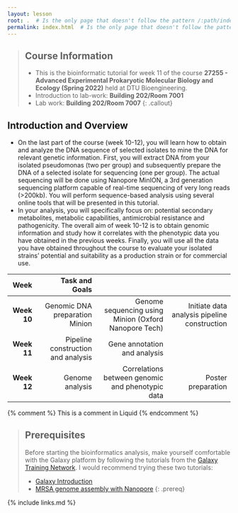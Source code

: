 ```yaml
---
layout: lesson
root: .  # Is the only page that doesn't follow the pattern /:path/index.html
permalink: index.html  # Is the only page that doesn't follow the pattern /:path/index.html
---
```

> ## Course Information
> - This is the bioinformatic tutorial for week 11 of the course **27255 - Advanced Experimental Prokaryotic Molecular Biology and Ecology (Spring 2022)** held at DTU Bioengineering.
> - Introduction to lab-work: **Building 202/Room 7001**
> - Lab work: **Building 202/Room 7007**
{: .callout}
## Introduction and Overview
- On the last part of the course (week 10-12), you will learn how to obtain and analyze the DNA sequence of selected isolates to mine the DNA for relevant genetic information. First, you will extract DNA from your isolated pseudomonas (two per group) and subsequently prepare the DNA of a selected isolate for sequencing (one per group). The actual sequencing will be done using Nanopore MinION, a 3rd generation sequencing platform capable of real-time sequencing of very long reads (>200kb). You will perform sequence-based analysis using several online tools that will be presented in this tutorial.
- In your analysis, you will specifically focus on: potential secondary metabolites, metabolic capabilities, antimicrobial resistance and pathogenicity.
The overall aim of week 10-12 is to obtain genomic information and study how it correlates with the phenotypic data you have obtained in the previous weeks. Finally, you will use all the data you have obtained throughout the course to evaluate your isolated strains’ potential and suitability as a production strain or for commercial use.

| Week        | Task and Goals                     |                                                       |                                              |
|------------:|-----------------------------------:|------------------------------------------------------:|---------------------------------------------:|
| **Week 10** | Genomic DNA preparation Minion     | Genome sequencing using Minion (Oxford Nanopore Tech) | Initiate data analysis pipeline construction |
| **Week 11** | Pipeline construction and analysis | Gene annotation and analysis                          |                                              |
| **Week 12** | Genome analysis                    | Correlations between genomic and phenotypic data      | Poster preparation                           |

<!-- this is an html comment -->

{% comment %} This is a comment in Liquid {% endcomment %}

> ## Prerequisites
> Before starting the bioinformatics analysis, make yourself comfortable with the Galaxy platform by following the tutorials from the [Galaxy Training Network](https://training.galaxyproject.org/). I would recommend trying these two tutorials:
> - [Galaxy Introduction](https://training.galaxyproject.org/training-material/topics/introduction/tutorials/galaxy-intro-short/tutorial.html)
> - [MRSA genome assembly with Nanopore](https://training.galaxyproject.org/training-material/topics/assembly/tutorials/mrsa-nanopore/tutorial.html)
{: .prereq}

{% include links.md %}
